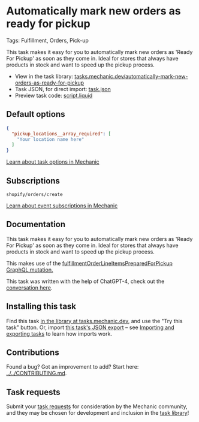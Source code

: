 # Automatically mark new orders as ready for pickup

Tags: Fulfillment, Orders, Pick-up

This task makes it easy for you to automatically mark new orders as 'Ready For Pickup' as soon as they come in. Ideal for stores that always have products in stock and want to speed up the pickup process.

* View in the task library: [tasks.mechanic.dev/automatically-mark-new-orders-as-ready-for-pickup](https://tasks.mechanic.dev/automatically-mark-new-orders-as-ready-for-pickup)
* Task JSON, for direct import: [task.json](../../tasks/automatically-mark-new-orders-as-ready-for-pickup.json)
* Preview task code: [script.liquid](./script.liquid)

## Default options

```json
{
  "pickup_locations__array_required": [
    "Your location name here"
  ]
}
```

[Learn about task options in Mechanic](https://learn.mechanic.dev/core/tasks/options)

## Subscriptions

```liquid
shopify/orders/create
```

[Learn about event subscriptions in Mechanic](https://learn.mechanic.dev/core/tasks/subscriptions)

## Documentation

This task makes it easy for you to automatically mark new orders as 'Ready For Pickup' as soon as they come in. Ideal for stores that always have products in stock and want to speed up the pickup process.

This makes use of the [fulfillmentOrderLineItemsPreparedForPickup GraphQL mutation.](https://shopify.dev/docs/api/admin-graphql/2023-07/mutations/fulfillmentOrderLineItemsPreparedForPickup)

This task was written with the help of ChatGPT-4, check out the [conversation here](https://chat.openai.com/share/e42b5476-6ec0-4ac8-8738-263858150ec4).

## Installing this task

Find this task [in the library at tasks.mechanic.dev](https://tasks.mechanic.dev/automatically-mark-new-orders-as-ready-for-pickup), and use the "Try this task" button. Or, import [this task's JSON export](../../tasks/automatically-mark-new-orders-as-ready-for-pickup.json) – see [Importing and exporting tasks](https://learn.mechanic.dev/core/tasks/import-and-export) to learn how imports work.

## Contributions

Found a bug? Got an improvement to add? Start here: [../../CONTRIBUTING.md](../../CONTRIBUTING.md).

## Task requests

Submit your [task requests](https://mechanic.canny.io/task-requests) for consideration by the Mechanic community, and they may be chosen for development and inclusion in the [task library](https://tasks.mechanic.dev/)!